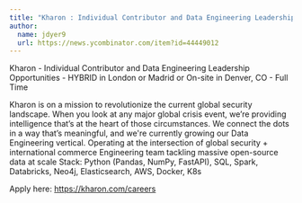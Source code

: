 ```yaml
---
title: "Kharon : Individual Contributor and Data Engineering Leadership Opportunities"
author:
  name: jdyer9
  url: https://news.ycombinator.com/item?id=44449012
---
```


<JobNavigation />

Kharon - Individual Contributor and Data Engineering Leadership Opportunities - HYBRID in London or Madrid or On-site in Denver, CO - Full Time

Kharon is on a mission to revolutionize the current global security landscape. When you look at any major global crisis event, we’re providing intelligence that’s at the heart of those circumstances. We connect the dots in a way that’s meaningful, and we&#x27;re currently growing our Data Engineering vertical.
Operating at the intersection of global security + international commerce
Engineering team tackling massive open-source data at scale
Stack: Python (Pandas, NumPy, FastAPI), SQL, Spark, Databricks, Neo4j, Elasticsearch, AWS, Docker, K8s

Apply here: <a href="https:&#x2F;&#x2F;kharon.com&#x2F;careers" rel="nofollow">https:&#x2F;&#x2F;kharon.com&#x2F;careers</a>
<JobApplication />
